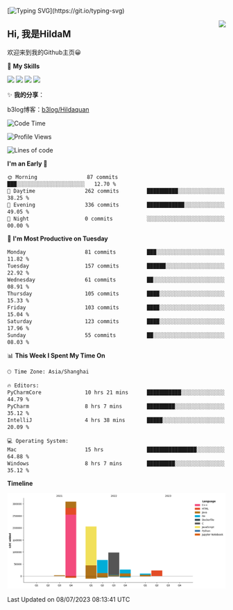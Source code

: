 [![Typing SVG](https://readme-typing-svg.herokuapp.com?size=50&duration=5000&color=8C43EA&vCenter=true&width=2000&height=70&lines=开拓视野,+冲破艰险,+洞悉所有,+贴近生活,+寻找真爱,+感受彼此;这就是人生的目的.)](https://git.io/typing-svg)

<a href="#">
  <img align="right" src="https://github-readme-stats.vercel.app/api?username=hildam&count_private=true&show_icons=true&bg_color=15,f2f7fd,E0EAFC" />
</a>

## Hi, 我是HildaM

欢迎来到我的Github主页😀

🌟 **My Skills**  

![](https://img.shields.io/badge/-Python-3776AB?style=flat-square&logo=Python&logoColor=fff)
![](https://img.shields.io/badge/-Java-F7DF1E?style=flat-square&logo=Java&logoColor=fff)
![](https://img.shields.io/badge/-Linux-000000?style=flat-square&logo=Linux&logoColor=fff)
![](https://img.shields.io/badge/-Golang-000000?style=flat-square&logo=Golang&logoColor=fff)

✨ **我的分享**：

b3log博客：[b3log/Hildaquan](https://ld246.com/member/Hildaquan/articles)




<!--START_SECTION:waka-->
![Code Time](http://img.shields.io/badge/Code%20Time-31%20hrs%2037%20mins-blue)

![Profile Views](http://img.shields.io/badge/Profile%20Views-82-blue)

![Lines of code](https://img.shields.io/badge/From%20Hello%20World%20I%27ve%20Written-744.2%20thousand%20lines%20of%20code-blue)

**I'm an Early 🐤** 

```text
🌞 Morning                87 commits          ███░░░░░░░░░░░░░░░░░░░░░░   12.70 % 
🌆 Daytime                262 commits         ██████████░░░░░░░░░░░░░░░   38.25 % 
🌃 Evening                336 commits         ████████████░░░░░░░░░░░░░   49.05 % 
🌙 Night                  0 commits           ░░░░░░░░░░░░░░░░░░░░░░░░░   00.00 % 
```
📅 **I'm Most Productive on Tuesday** 

```text
Monday                   81 commits          ███░░░░░░░░░░░░░░░░░░░░░░   11.82 % 
Tuesday                  157 commits         ██████░░░░░░░░░░░░░░░░░░░   22.92 % 
Wednesday                61 commits          ██░░░░░░░░░░░░░░░░░░░░░░░   08.91 % 
Thursday                 105 commits         ████░░░░░░░░░░░░░░░░░░░░░   15.33 % 
Friday                   103 commits         ████░░░░░░░░░░░░░░░░░░░░░   15.04 % 
Saturday                 123 commits         ████░░░░░░░░░░░░░░░░░░░░░   17.96 % 
Sunday                   55 commits          ██░░░░░░░░░░░░░░░░░░░░░░░   08.03 % 
```


📊 **This Week I Spent My Time On** 

```text
🕑︎ Time Zone: Asia/Shanghai

🔥 Editors: 
PyCharmCore              10 hrs 21 mins      ███████████░░░░░░░░░░░░░░   44.79 % 
PyCharm                  8 hrs 7 mins        █████████░░░░░░░░░░░░░░░░   35.12 % 
IntelliJ                 4 hrs 38 mins       █████░░░░░░░░░░░░░░░░░░░░   20.09 % 

💻 Operating System: 
Mac                      15 hrs              ████████████████░░░░░░░░░   64.88 % 
Windows                  8 hrs 7 mins        █████████░░░░░░░░░░░░░░░░   35.12 % 
```

**Timeline**

![Lines of Code chart](https://raw.githubusercontent.com/HildaM/HildaM/main/assets/bar_graph.png)


 Last Updated on 08/07/2023 08:13:41 UTC
<!--END_SECTION:waka-->
